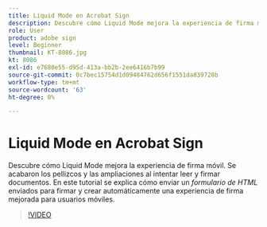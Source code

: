 ```yaml
---
title: Liquid Mode en Acrobat Sign
description: Descubre cómo Liquid Mode mejora la experiencia de firma móvil
role: User
product: adobe sign
level: Beginner
thumbnail: KT-8086.jpg
kt: 8086
exl-id: e7680e55-d95d-413a-bb2b-2ee6416b7b99
source-git-commit: 0c7bec15754d1d09484762d656f1551da839728b
workflow-type: tm+mt
source-wordcount: '63'
ht-degree: 0%

---
```


# Liquid Mode en Acrobat Sign

Descubre cómo Liquid Mode mejora la experiencia de firma móvil. Se acabaron los pellizcos y las ampliaciones al intentar leer y firmar documentos. En este tutorial se explica cómo enviar un _formulario de HTML_ enviados para firmar y crear automáticamente una experiencia de firma mejorada para usuarios móviles.

>[!VIDEO](https://video.tv.adobe.com/v/333803?hidetitle=true)
